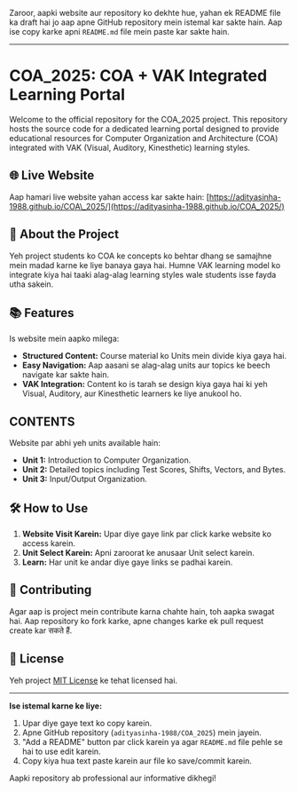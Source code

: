 Zaroor, aapki website aur repository ko dekhte hue, yahan ek README file ka draft hai jo aap apne GitHub repository mein istemal kar sakte hain. Aap ise copy karke apni `README.md` file mein paste kar sakte hain.

-----

# COA\_2025: COA + VAK Integrated Learning Portal

Welcome to the official repository for the COA\_2025 project. This repository hosts the source code for a dedicated learning portal designed to provide educational resources for Computer Organization and Architecture (COA) integrated with VAK (Visual, Auditory, Kinesthetic) learning styles.

## 🌐 Live Website

Aap hamari live website yahan access kar sakte hain: [https://adityasinha-1988.github.io/COA\_2025/](https://adityasinha-1988.github.io/COA_2025/)

## 🚀 About the Project

Yeh project students ko COA ke concepts ko behtar dhang se samajhne mein madad karne ke liye banaya gaya hai. Humne VAK learning model ko integrate kiya hai taaki alag-alag learning styles wale students isse fayda utha sakein.

## 📚 Features

Is website mein aapko milega:

  * **Structured Content:** Course material ko Units mein divide kiya gaya hai.
  * **Easy Navigation:** Aap aasani se alag-alag units aur topics ke beech navigate kar sakte hain.
  * **VAK Integration:** Content ko is tarah se design kiya gaya hai ki yeh Visual, Auditory, aur Kinesthetic learners ke liye anukool ho.

## CONTENTS

Website par abhi yeh units available hain:

  * **Unit 1:** Introduction to Computer Organization.
  * **Unit 2:** Detailed topics including Test Scores, Shifts, Vectors, and Bytes.
  * **Unit 3:** Input/Output Organization.

## 🛠️ How to Use

1.  **Website Visit Karein:** Upar diye gaye link par click karke website ko access karein.
2.  **Unit Select Karein:** Apni zaroorat ke anusaar Unit select karein.
3.  **Learn:** Har unit ke andar diye gaye links se padhai karein.

## 🤝 Contributing

Agar aap is project mein contribute karna chahte hain, toh aapka swagat hai. Aap repository ko fork karke, apne changes karke ek pull request create kar सकते हैं.

## 📄 License

Yeh project [MIT License](https://www.google.com/search?q=LICENSE) ke tehat licensed hai.

-----

**Ise istemal karne ke liye:**

1.  Upar diye gaye text ko copy karein.
2.  Apne GitHub repository (`adityasinha-1988/COA_2025`) mein jayein.
3.  "Add a README" button par click karein ya agar `README.md` file pehle se hai to use edit karein.
4.  Copy kiya hua text paste karein aur file ko save/commit karein.

Aapki repository ab professional aur informative dikhegi\!
